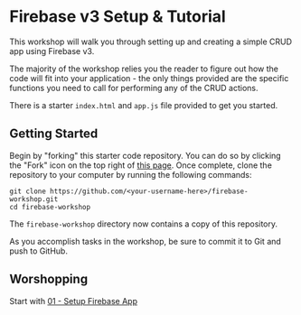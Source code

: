 # Firebase v3 Setup & Tutorial

This workshop will walk you through setting up and creating a simple CRUD app
using Firebase v3.

The majority of the workshop relies you the reader to figure out how the code
will fit into your application - the only things provided are the specific
functions you need to call for performing any of the CRUD actions.

There is a starter `index.html` and `app.js` file provided to get you started.

## Getting Started

Begin by "forking" this starter code repository. You can do so by clicking the
"Fork" icon on the top right of [this
page](https://github.com/jesstelford/firebase-workshop). Once complete, clone
the repository to your computer by running the following commands:

```
git clone https://github.com/<your-username-here>/firebase-workshop.git
cd firebase-workshop
```

The `firebase-workshop` directory now contains a copy of this repository.

As you accomplish tasks in the workshop, be sure to commit it to Git and push to
GitHub.

## Worshopping

Start with [01 - Setup Firebase App](help/01.md)
